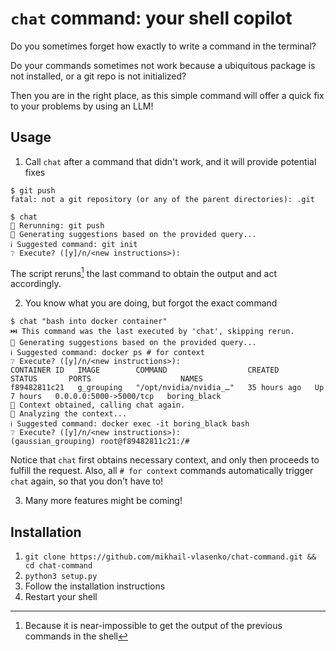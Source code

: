 # `chat` command: your shell copilot

Do you sometimes forget how exactly to write a command in the terminal? 

Do your commands sometimes not work because a ubiquitous package is not installed, or a git repo is not initialized?

Then you are in the right place, as this simple command will offer a quick fix to your problems by using an LLM!

## Usage

1. Call `chat` after a command that didn't work, and it will provide potential fixes

```
$ git push
fatal: not a git repository (or any of the parent directories): .git

$ chat
🔄 Rerunning: git push
🤖 Generating suggestions based on the provided query...
ℹ️ Suggested command: git init
❔ Execute? ([y]/n/<new instructions>):
```

The script reruns[^1] the last command to obtain the output and act accordingly.

2. You know what you are doing, but forgot the exact command

```
$ chat "bash into docker container"
⏭️ This command was the last executed by 'chat', skipping rerun.
🤖 Generating suggestions based on the provided query...
ℹ️ Suggested command: docker ps # for context
❔ Execute? ([y]/n/<new instructions>):
CONTAINER ID   IMAGE        COMMAND                  CREATED        STATUS       PORTS                    NAMES
f89482811c21   g_grouping   "/opt/nvidia/nvidia_…"   35 hours ago   Up 7 hours   0.0.0.0:5000->5000/tcp   boring_black
📝 Context obtained, calling chat again.
🤖 Analyzing the context...
ℹ️ Suggested command: docker exec -it boring_black bash
❔ Execute? ([y]/n/<new instructions>):
(gaussian_grouping) root@f89482811c21:/#
```

Notice that `chat` first obtains necessary context, and only then proceeds to fulfill the request. 
Also, all `# for context` commands automatically trigger `chat` again, so that you don't have to!

3. Many more features might be coming!

## Installation

1. `git clone https://github.com/mikhail-vlasenko/chat-command.git && cd chat-command`
2. `python3 setup.py`
3. Follow the installation instructions
4. Restart your shell

[^1]: Because it is near-impossible to get the output of the previous commands in the shell

